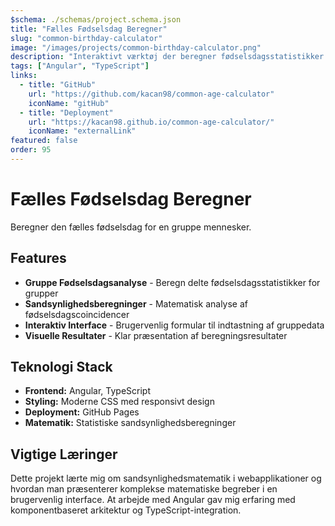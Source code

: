 ```yaml
---
$schema: ./schemas/project.schema.json
title: "Fælles Fødselsdag Beregner"
slug: "common-birthday-calculator"
image: "/images/projects/common-birthday-calculator.png"
description: "Interaktivt værktøj der beregner fødselsdagsstatistikker og sandsynlighedscoincidencer for grupper af mennesker."
tags: ["Angular", "TypeScript"]
links:
  - title: "GitHub"
    url: "https://github.com/kacan98/common-age-calculator"
    iconName: "gitHub"
  - title: "Deployment"
    url: "https://kacan98.github.io/common-age-calculator/"
    iconName: "externalLink"
featured: false
order: 95 
---
```


# Fælles Fødselsdag Beregner

Beregner den fælles fødselsdag for en gruppe mennesker.

## Features

- **Gruppe Fødselsdagsanalyse** - Beregn delte fødselsdagsstatistikker for grupper
- **Sandsynlighedsberegninger** - Matematisk analyse af fødselsdagscoincidencer
- **Interaktiv Interface** - Brugervenlig formular til indtastning af gruppedata
- **Visuelle Resultater** - Klar præsentation af beregningsresultater

## Teknologi Stack

- **Frontend:** Angular, TypeScript
- **Styling:** Moderne CSS med responsivt design
- **Deployment:** GitHub Pages
- **Matematik:** Statistiske sandsynlighedsberegninger

## Vigtige Læringer

Dette projekt lærte mig om sandsynlighedsmatematik i webapplikationer og hvordan man præsenterer komplekse matematiske begreber i en brugervenlig interface. At arbejde med Angular gav mig erfaring med komponentbaseret arkitektur og TypeScript-integration.